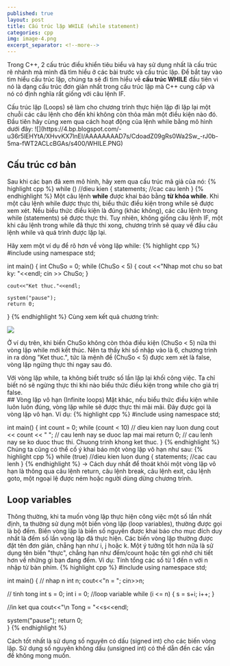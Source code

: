 ```yaml
---
published: true
layout: post
title: Cấu trúc lặp WHILE (while statement)
categories: cpp
img: image-4.png
excerpt_separator: <!--more-->
---
```

Trong C++, 2 cấu trúc điều khiển tiêu biểu và hay sử dụng nhất là cấu trúc rẽ nhánh mà mình đã tìm hiểu ở các bài trước và cấu trúc lặp. Để bắt tay vào tìm hiểu cấu trúc lặp, chúng ta sẽ đi tìm hiểu về **cấu trúc WHILE** đầu tiên vì nó là dạng cấu trúc đơn giản nhất trong cấu trúc lặp mà C++ cung cấp và nó có định nghĩa rất giống với câu lệnh IF.
<div class="alert alert-info">
Cấu trúc lặp (Loops) sẽ làm cho chương trình thực hiện lặp đi lặp lại một chuỗi các câu lệnh cho đến khi không còn thỏa mãn một điều kiện nào đó.
</div>
Đầu tiên hãy cùng xem qua cách hoạt động của lệnh while bằng mô hình dưới đây:
![](https://4.bp.blogspot.com/-u36r5lEHYtA/XHvvKX7lnEI/AAAAAAAAD7s/CdoadZ09gRs0Wa2Sw_-rJ0b-5ma-fWT2ACLcBGAs/s400/WHILE.PNG)

## Cấu trúc cơ bản
Sau khi các bạn đã xem mô hình, hãy xem qua cấu trúc mã giả của nó:
{% highlight cpp %}
while (<expression>) //dieu kien
{
    statements; //cac cau lenh
}
{% endhighlight %}
Một câu lệnh **while** được khai báo bằng **từ khóa while**. Khi một câu lệnh while được thực thi, biểu thức điều kiện trong while sẽ được xem xét. Nếu biểu thức điều kiện là đúng (khác không), các câu lệnh trong while (statements) sẽ được thực thi. Tuy nhiên, không giống câu lệnh IF, một khi câu lệnh trong while đã thực thi xong, chương trình sẽ quay về đầu câu lệnh while và quá trình được lặp lại.

Hãy xem một ví dụ để rõ hơn về vòng lặp while:
{% highlight cpp %}
#include<iostream>
using namespace std;

int main()
{
	int ChuSo = 0;
	while (ChuSo < 5)
	{
		cout <<"Nhap mot chu so bat ky: "<<endl;
		cin >> ChuSo;
	}	
	
	cout<<"Ket thuc."<<endl;
	
	system("pause");
	return 0;
}
{% endhighlight %}
Cùng xem kết quả chương trình:
  
![](https://3.bp.blogspot.com/-SBqzItebP9o/XHwBDNhHPtI/AAAAAAAAD8c/U1ZWtafCEqck44CrlzowjZzQwTyNMIYmgCLcBGAs/s1600/WHILE1.PNG)
  
Ở ví dụ trên, khi biến ChuSo không còn thỏa điều kiện (ChuSo <  5) nữa thì vòng lặp while mới kết thúc. Nên ta thấy khi số nhập vào là 6, chương trình in ra dòng "Ket thuc.", tức là mệnh đề (ChuSo <  5) được xem xét là false, vòng lặp ngừng thực thi ngay sau đó.
<div class="alert alert-info">
Với vòng lặp while, ta không biết trước số lần lặp lại khối công việc. Ta chỉ biết nó sẽ ngừng thực thi khi nào biểu thức điều kiện trong while cho giá trị false.
</div>
## Vòng lặp vô hạn (Infinite loops)
Mặt khác, nếu biểu thức điều kiện while luôn luôn đúng, vòng lặp while sẽ được thực thi mãi mãi. Đây được gọi là vòng lặp vô hạn. 
Ví dụ:
{% highlight cpp %}
#include <iostream>
using namespace std;
 
int main()
{
    int count = 0;
    while (count < 10) // dieu kien nay luon dung
        cout << count << " "; // cau lenh nay se duoc lap mai mai
    return 0; // cau lenh nay se ko duoc thuc thi. Chuong trinh khong ket thuc.
}
{% endhighlight %}
Chúng ta cũng có thể cố ý khai báo một vòng lặp vô hạn như sau:
{% highlight cpp %}
while (true) //dieu kien luon dung
{
    statements; //cac cau lenh
}
{% endhighlight %}
→ Cách duy nhất để thoát khỏi một vòng lặp vô hạn là thông qua câu lệnh return, câu lệnh break, câu lệnh exit, câu lệnh goto, một ngoại lệ được ném hoặc người dùng dừng chương trình. 

## Loop variables
Thông thường, khi ta muốn vòng lặp thực hiện công việc một số lần nhất định, ta thường sử dụng một biến vòng lặp (loop variables), thường được gọi là bộ đếm. Biến vòng lặp là biến số nguyên được khai báo cho mục đích duy nhất là đếm số lần vòng lặp đã thực hiện. 
Các biến vòng lặp thường được đặt tên đơn giản, chẳng hạn như i, j hoặc k. Một ý tưởng tốt hơn nữa là sử dụng tên biến "thực", chẳng hạn như đếm/count hoặc tên gợi nhớ chi tiết hơn về những gì bạn đang đếm.
Ví dụ: Tính tổng các số từ 1 đến n với n nhập từ bàn phím.
{% highlight cpp %}
#include <iostream> 
using namespace std;
 
int main() 
{
  // nhap n
  int n;
  cout<<"n = ";
  cin>>n;
  
  // tinh tong
  int s = 0;
  int i = 0; //loop variable
  while (i <= n)
  {
      s = s+i;
      i++;
  }
  
  //in ket qua
  cout<<"\n Tong = "<<s<<endl;
 
  system("pause");
  return 0;  
}
{% endhighlight %}
<div class="alert alert-info">
Cách tốt nhất là sử dụng số nguyên có dấu (signed int) cho các biến vòng lặp. Sử dụng số nguyên không dấu (unsigned int) có thể dẫn đến các vấn đề không mong muốn.
</div>